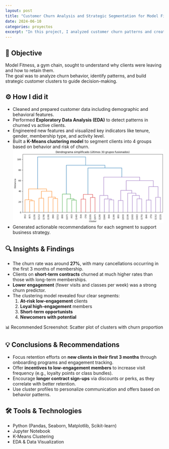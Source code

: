 ```yaml
---
layout: post
title: "Customer Churn Analysis and Strategic Segmentation for Model Fitness"
date: 2024-06-10
categories: proyectos
excerpt: "In this project, I analyzed customer churn patterns and created strategic customer segments for Model Fitness, a gym chain, to reduce attrition and boost retention."
---
```


## 🎯 Objective

Model Fitness, a gym chain, sought to understand why clients were leaving and how to retain them.  
The goal was to analyze churn behavior, identify patterns, and build strategic customer clusters to guide decision-making.

## ⚙️ How I did it

- Cleaned and prepared customer data including demographic and behavioral features.
- Performed **Exploratory Data Analysis (EDA)** to detect patterns in churned vs active clients.
- Engineered new features and visualized key indicators like tenure, gender, membership type, and activity level.
- Built a **K-Means clustering model** to segment clients into 4 groups based on behavior and risk of churn.
  ![Tenure vs Churn](assets/projects/model_fitness/clusters_kmeans.png)
- Generated actionable recommendations for each segment to support business strategy.

## 🔍 Insights & Findings

- The churn rate was around **27%**, with many cancellations occurring in the first 3 months of membership.
- Clients on **short-term contracts** churned at much higher rates than those with long-term memberships.
- **Lower engagement** (fewer visits and classes per week) was a strong churn predictor.
- The clustering model revealed four clear segments:
  1. **At-risk low-engagement** clients
  2. **Loyal high-engagement** members
  3. **Short-term opportunists**
  4. **Newcomers with potential**

📊 Recommended Screenshot: Scatter plot of clusters with churn proportion

## 💡 Conclusions & Recommendations

- Focus retention efforts on **new clients in their first 3 months** through onboarding programs and engagement tracking.
- Offer **incentives to low-engagement members** to increase visit frequency (e.g., loyalty points or class bundles).
- Encourage **longer contract sign-ups** via discounts or perks, as they correlate with better retention.
- Use cluster profiles to personalize communication and offers based on behavior patterns.

## 🛠️ Tools & Technologies

- Python (Pandas, Seaborn, Matplotlib, Scikit-learn)
- Jupyter Notebook
- K-Means Clustering
- EDA & Data Visualization
